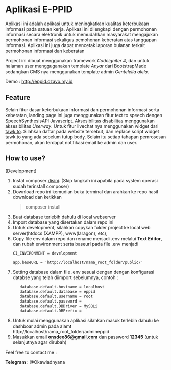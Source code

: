 # Aplikasi E-PPID

Aplikasi ini adalah aplikasi untuk meningkatkan kualitas keterbukaan informasi pada satuan kerja. Aplikasi ini dilengkapi dengan permohonan informasi secara elektronik untuk memudahkan masyarakat mengajukan permohonan informasi sekaligus pemohonan keberatan atas tanggapan informasi. Aplikasi ini juga dapat mencetak laporan bulanan terkait permohonan informasi dan keberatan

Project ini dibuat menggunakan framework _Codeigniter 4_, dan untuk halaman user mengguganakan template _Anyar_ dari BootstrapMade sedangkan CMS nya menggunakan template admin _Gentelella alela_.

Demo : http://eppid.ozavo.my.id

## Feature

Selain fitur dasar keterbukaan informasi dan permohonan informasi serta keberatan, landing page ini juga menggunakan fitur text to speech dengen SpeechSynthesisAPI Javascript. Aksesibilitas disabilitas menggunakan aksesibilitas _Userway_. Untuk fitur livechat nya menggunakan widget dari [tawk.to](https://www.tawk.to/). Silahkan daftar pada website tersebut, dan replace script widget tawk.to yang ada sebelum tutup body. Selain itu setiap tahapan pemrosesan permohonan, akan terdapat notifikasi email ke admin dan user.

## How to use?

(Development)
1. Instal composer [disini](https://getcomposer.org/download/). (Skip langkah ini apabila pada system operasi sudah terinstall composer)
2. Download repo ini kemudian buka terminal dan arahkan ke repo hasil download dan ketikkan
   >composer install
3. Buat database terlebih dahulu di local webserver
4. Import database yang disertakan dalam repo ini
5. Untuk development, silahkan copykan folder project ke local web server(htdocs (XAMPP), www(laragon), etc),
6. Copy file env dalam repo dan rename menjadi .env melalui **Text Editor**, dan rubah environment serta baseurl pada file .env menjadi
   ```html
   CI_ENVIRONMENT = development

   app.baseURL = 'http://localhost/nama_root_folder/public/'
   ```
7. Setting database dalam file .env sesuai dengan dengan konfigurasi databse yang telah diimport sebelumnya, contoh :
   ```html
      database.default.hostname = localhost
      database.default.database = eppid
      database.default.username = root
      database.default.password = 
      database.default.DBDriver = MySQLi
      database.default.DBPrefix =
   ```
8. Untuk mulai menggunakan aplikasi silahkan masuk terlebih dahulu ke dashboar admin pada alamt http://localhost/nama_root_folder/admineppid
9. Masukkan email **onsdee86@gmail.com** dan password **12345** (untuk selanjutnya agar dirubah)



Feel free to contact me :

**Telegram** : @Okawiadnyana